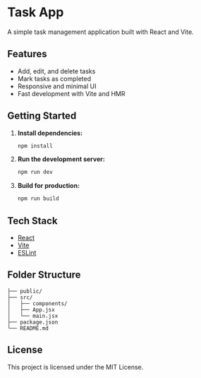 # Task App

A simple task management application built with React and Vite.

## Features

- Add, edit, and delete tasks
- Mark tasks as completed
- Responsive and minimal UI
- Fast development with Vite and HMR

## Getting Started

1. **Install dependencies:**
    ```bash
    npm install
    ```

2. **Run the development server:**
    ```bash
    npm run dev
    ```

3. **Build for production:**
    ```bash
    npm run build
    ```

## Tech Stack

- [React](https://react.dev/)
- [Vite](https://vitejs.dev/)
- [ESLint](https://eslint.org/)

## Folder Structure

```
├── public/
├── src/
│   ├── components/
│   ├── App.jsx
│   └── main.jsx
├── package.json
└── README.md
```

## License

This project is licensed under the MIT License.
